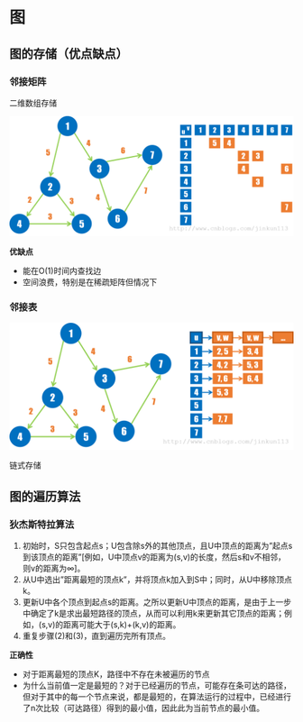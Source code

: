 <!--
 * @Author: xingzheng
 * @Date: 2021-07-18 23:41:53
 * @LastEditTime: 2021-07-18 23:43:45
 * @LastEditors: Please set LastEditors
 * @Description: In User Settings Edit
 * @FilePath: /Job/algorithm/graph.md
-->


# 图

## 图的存储（优点缺点）

### 邻接矩阵

二维数组存储

![img](../img/790029-20200604111856825-2001028820.png)

**优缺点**

- 能在O(1)时间内查找边
- 空间浪费，特别是在稀疏矩阵但情况下

### 邻接表

![img](../img/790029-20200604111926435-958420023.png)

链式存储

## 图的遍历算法

### 狄杰斯特拉算法

1. 初始时，S只包含起点s；U包含除s外的其他顶点，且U中顶点的距离为”起点s到该顶点的距离”[例如，U中顶点v的距离为(s,v)的长度，然后s和v不相邻，则v的距离为∞]。
2. 从U中选出”距离最短的顶点k”，并将顶点k加入到S中；同时，从U中移除顶点k。
3. 更新U中各个顶点到起点s的距离。之所以更新U中顶点的距离，是由于上一步中确定了k是求出最短路径的顶点，从而可以利用k来更新其它顶点的距离；例如，(s,v)的距离可能大于(s,k)+(k,v)的距离。
4. 重复步骤(2)和(3)，直到遍历完所有顶点。

**正确性**

- 对于距离最短的顶点K，路径中不存在未被遍历的节点
- 为什么当前值一定是最短的？对于已经遍历的节点，可能存在条可达的路径，但对于其中的每一个节点来说，都是最短的，在算法运行的过程中，已经进行了n次比较（可达路径）得到的最小值，因此此为当前节点的最小值。